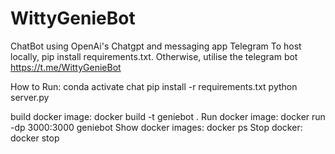 # WittyGenieBot

ChatBot using OpenAi's Chatgpt and messaging app Telegram
To host locally, pip install requirements.txt. Otherwise, utilise the telegram bot https://t.me/WittyGenieBot

How to Run:
conda activate chat
pip install -r requirements.txt
python server.py


build docker image:
docker build -t geniebot .
Run docker image:
docker run -dp 3000:3000 geniebot
Show docker images:
docker ps
Stop docker:
docker stop <container id>